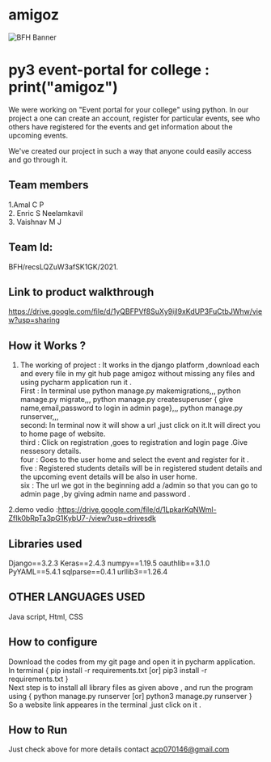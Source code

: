 # amigoz 
![BFH Banner](https://trello-attachments.s3.amazonaws.com/542e9c6316504d5797afbfb9/542e9c6316504d5797afbfc1/39dee8d993841943b5723510ce663233/Frame_19.png)
# py3 event-portal for college : print("amigoz")
We were working on "Event portal for your college" using python. In our project a one can create an account, register for particular events, see who others have registered for the events and get information about the upcoming events.

We've created our project in such a way that anyone could easily access and go through it.
## Team members
1.Amal C P                                                                                                                                                               
2. Enric S Neelamkavil                                                                                                                                                       
3. Vaishnav M J                                                                                                  
## Team Id:
BFH/recsLQZuW3afSK1GK/2021.
## Link to product walkthrough
https://drive.google.com/file/d/1yQBFPVf8SuXy9ijl9xKdUP3FuCtbJWhw/view?usp=sharing

## How it Works ?
1. The working of project : It works in the django platform ,download each and every file in my git hub page amigoz without missing any files and using pycharm application run it .                             
        First : In terminal use python manage.py makemigrations,,,                                                                                                                                               python manage.py migrate,,,                                                                                                                                                       python manage.py createsuperuser { give name,email,password to login in admin page},,,                                                                                           python manage.py runserver,,,                                                                                                                   
	second: In terminal now it will show a url ,just click on it.It will direct you to home page of website.                                             
	third : Click on registration ,goes to registration and login page .Give nessesory details.                             
	four : Goes to the user home and select the event and register for it .                                                             
	five : Registered students details will be in registered student details and the upcoming event details will be also in user home.                             
	six : The url we got in the beginning add a /admin so that you can go to admin page ,by giving admin name and password .                                
	
2.demo vedio :https://drive.google.com/file/d/1LpkarKqNWml-ZfIk0bRpTa3pG1KybU7-/view?usp=drivesdk
## Libraries used
Django==3.2.3
Keras==2.4.3
numpy==1.19.5
oauthlib==3.1.0
PyYAML==5.4.1
sqlparse==0.4.1
urllib3==1.26.4
## OTHER LANGUAGES USED
 Java script,
 Html,
 CSS
## How to configure
 Download the codes from my git page and open it in pycharm application.                      
 In terminal { pip install -r requirements.txt [or] pip3 install -r requirements.txt }                      
 Next step is to install all library files as given above , and run the program using { python manage.py runserver [or] python3 manage.py runserver }                     
 So a website link appeares in the terminal ,just click on it .
## How to Run
Just check above for more details contact acp070146@gmail.com
